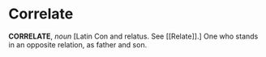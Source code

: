 # Correlate

**CORRELATE**, _noun_ \[Latin Con and relatus. See [[Relate]].\] One who stands in an opposite relation, as father and son.